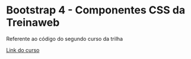 # Bootstrap 4 - Componentes CSS da Treinaweb
Referente ao código do segundo curso da trilha

[Link do curso](https://www.treinaweb.com.br/curso/bootstrap-4-componentes-css)
